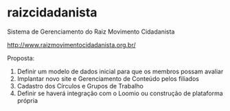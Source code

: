 # raizcidadanista

Sistema de Gerenciamento do Raiz Movimento Cidadanista

http://www.raizmovimentocidadanista.org.br/

Proposta:

1. Definir um modelo de dados inicial para que os membros possam avaliar
2. Implantar novo site e Gerenciamento de Conteúdo pelos filiados
3. Cadastro dos Círculos e Grupos de Trabalho
4. Definir se haverá integração com o Loomio ou construção de plataforma própria


 
